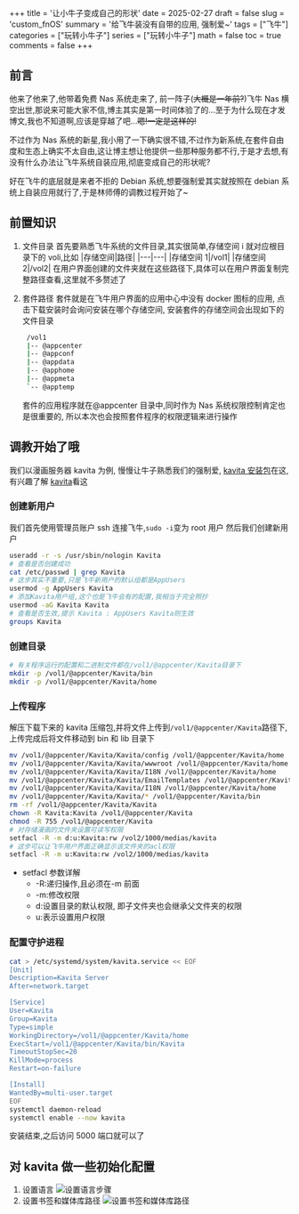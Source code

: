 +++
title = '让小牛子变成自己的形状'
date = 2025-02-27
draft = false
slug = 'custom_fnOS'
summary = '给飞牛装没有自带的应用, 强制爱~'
tags = ["飞牛"]
categories = ["玩转小牛子"]
series = ["玩转小牛子"]
math = false
toc = true
comments = false
+++

## 前言

他来了他来了,他带着免费 Nas 系统走来了, 前一阵子(~~大概是一年前?~~)飞牛 Nas 横空出世,那说来可能大家不信,博主其实是第一时间体验了的...至于为什么现在才发博文,我也不知道啊,应该是穿越了吧...~~嗯!一定是这样的!~~

不过作为 Nas 系统的新星,我小用了一下确实很不错,不过作为新系统,在套件自由度和生态上确实不太自由,这让博主想让他提供一些那种服务都不行,于是才去想,有没有什么办法让飞牛系统自装应用,彻底变成自己的形状呢?

好在飞牛的底层就是来者不拒的 Debian 系统,想要强制爱其实就按照在 debian 系统上自装应用就行了,于是林师傅的调教过程开始了~

## 前置知识

1. 文件目录
   首先要熟悉飞牛系统的文件目录,其实很简单,存储空间 i 就对应根目录下的 voli,比如
   |存储空间|路径|
   |---|---|
   |存储空间 1|/vol1|
   |存储空间 2|/vol2|
   在用户界面创建的文件夹就在这些路径下,具体可以在用户界面复制完整路径查看,这里就不多赘述了
2. 套件路径
   套件就是在飞牛用户界面的应用中心中没有 docker 图标的应用, 点击下载安装时会询问安装在哪个存储空间, 安装套件的存储空间会出现如下的文件目录

   ```bash
    /vol1
    |-- @appcenter
    |-- @appconf
    |-- @appdata
    |-- @apphome
    |-- @appmeta
    `-- @apptemp
   ```

   套件的应用程序就在@appcenter 目录中,同时作为 Nas 系统权限控制肯定也是很重要的, 所以本次也会按照套件程序的权限逻辑来进行操作

## 调教开始了哦

我们以漫画服务器 kavita 为例, 慢慢让牛子熟悉我们的强制爱, [kavita 安装包](https://github.com/Kareadita/Kavita/releases)在这,有兴趣了解 [kavita](https://wiki.kavitareader.com/)看这

### 创建新用户

我们首先使用管理员账户 ssh 连接飞牛,`sudo -i`变为 root 用户
然后我们创建新用户

```bash
useradd -r -s /usr/sbin/nologin Kavita
# 查看是否创建成功
cat /etc/passwd | grep Kavita
# 这步其实不重要,只是飞牛新用户的默认组都是AppUsers
usermod -g AppUsers Kavita
# 添加Kavita用户组,这个也是飞牛会有的配置,我相当于完全照抄
usermod -aG Kavita Kavita
# 查看是否生效,提示 Kavita : AppUsers Kavita则生效
groups Kavita
```

### 创建目录

```bash
# 有关程序运行的配置和二进制文件都在/vol1/@appcenter/Kavita目录下
mkdir -p /vol1/@appcenter/Kavita/bin
mkdir -p /vol1/@appcenter/Kavita/home
```

### 上传程序

解压下载下来的 kavita 压缩包,并将文件上传到`/vol1/@appcenter/Kavita`路径下,
上传完成后将文件移动到 bin 和 lib 目录下

```bash
mv /vol1/@appcenter/Kavita/Kavita/config /vol1/@appcenter/Kavita/home
mv /vol1/@appcenter/Kavita/Kavita/wwwroot /vol1/@appcenter/Kavita/home
mv /vol1/@appcenter/Kavita/Kavita/I18N /vol1/@appcenter/Kavita/home
mv /vol1/@appcenter/Kavita/Kavita/EmailTemplates /vol1/@appcenter/Kavita/home
mv /vol1/@appcenter/Kavita/Kavita/I18N /vol1/@appcenter/Kavita/home
mv /vol1/@appcenter/Kavita/Kavita/* /vol1/@appcenter/Kavita/bin
rm -rf /vol1/@appcenter/Kavita/Kavita
chown -R Kavita:Kavita /vol1/@appcenter/Kavita
chmod -R 755 /vol1/@appcenter/Kavita
# 对存储漫画的文件夹设置可读写权限
setfacl -R -m d:u:Kavita:rw /vol2/1000/medias/kavita
# 这步可以让飞牛用户界面正确显示该文件夹的acl权限
setfacl -R -m u:Kavita:rw /vol2/1000/medias/kavita
```

- setfacl 参数详解
  - -R:递归操作,且必须在-m 前面
  - -m:修改权限
  - d:设置目录的默认权限, 即子文件夹也会继承父文件夹的权限
  - u:表示设置用户权限

### 配置守护进程

```bash
cat > /etc/systemd/system/kavita.service << EOF
[Unit]
Description=Kavita Server
After=network.target

[Service]
User=Kavita
Group=Kavita
Type=simple
WorkingDirectory=/vol1/@appcenter/Kavita/home
ExecStart=/vol1/@appcenter/Kavita/bin/Kavita
TimeoutStopSec=20
KillMode=process
Restart=on-failure

[Install]
WantedBy=multi-user.target
EOF
systemctl daemon-reload
systemctl enable --now kavita
```

安装结束,之后访问 5000 端口就可以了

## 对 kavita 做一些初始化配置

1. 设置语言
   ![设置语言步骤](https://gitee.com/Linsifu/pic-embed/raw/master/images/KavitaLanguageSet.png)
2. 设置书签和媒体库路径
   ![设置书签和媒体库路径](https://gitee.com/Linsifu/pic-embed/raw/master/images/KavitaSetLibraryAndBookmarksPath.png)
